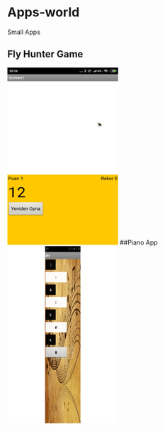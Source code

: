 # Apps-world
 Small Apps 
## Fly Hunter Game
<img src="images/flygame.jpeg" width="250" height="400"/>
##Piano App
<img src="images/piyano.png" width="250" height="400"/>
